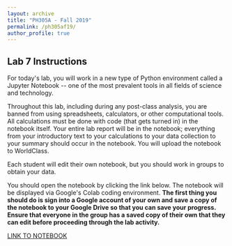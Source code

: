 ```yaml
---
layout: archive
title: "PH305A - Fall 2019"
permalink: /ph305af19/
author_profile: true
---
```

## Lab 7 Instructions

For today's lab, you will work in a new type of Python environment called a Jupyter Notebook -- one of the most prevalent tools in all fields of science and technology.

Throughout this lab, including during any post-class analysis, you are banned from using spreadsheets, calculators, or other computational tools. All calculations must be done with code (that gets turned in) in the notebook itself. Your entire lab report will be in the notebook; everything from your introductory text to your calculations to your data collection to your summary should occur in the notebook. You will upload the notebook to WorldClass.

Each student will edit their own notebook, but you should work in groups to obtain your data.

You should open the notebook by clicking the link below. The notebook will be displayed via Google's Colab coding environment. **The first thing you should do is sign into a Google account of your own and save a copy of the notebook to your Google Drive so that you can save your progress. Ensure that everyone in the group has a saved copy of their own that they can edit before proceeding through the lab activity.**
 
[LINK TO NOTEBOOK](https://colab.research.google.com/drive/1VB04bDGHnCRvLRNEaHMiEgbjMoAUGRs_)
